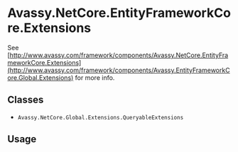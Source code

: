 # Avassy.NetCore.EntityFrameworkCore.Extensions

See [http://www.avassy.com/framework/components/Avassy.NetCore.EntityFrameworkCore.Extensions](http://www.avassy.com/framework/components/Avassy.EntityFrameworkCore.Global.Extensions) for more info.

## Classes

- `Avassy.NetCore.Global.Extensions.QueryableExtensions`

## Usage

